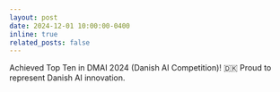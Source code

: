 ```yaml
---
layout: post
date: 2024-12-01 10:00:00-0400
inline: true
related_posts: false
---
```


Achieved Top Ten in DMAI 2024 (Danish AI Competition)! 🇩🇰 Proud to represent Danish AI innovation. 